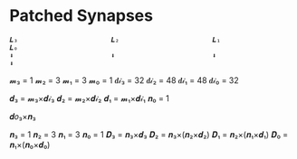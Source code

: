 # Patched Synapses

    𝑳₃                       𝑳₂                       𝑳₁                       𝑳₀
    ⬇︎                        ⬇︎                        ⬇︎                        ⬇︎
 𝓶₃ = 1                   𝓶₂ = 3                    𝓶₁ = 3                   𝓶₀ = 1
 𝒅𝒾₃ = 32                   𝒅𝒾₂ = 48                   𝒅𝒾₁ = 48                   𝒅𝒾₀ = 32

 𝒅₃ = 𝓶₃×𝒅𝒾₃              𝒅₂ = 𝓶₂×𝒅𝒾₂                𝒅₁ = 𝓶₁×𝒅𝒾₁                    𝒏₀ = 1


𝒅𝑜₃×𝒏₃
 
 𝒏₃ = 1                    𝒏₂ = 3                    𝒏₁ = 3                    𝒏₀ = 1
 𝑫₃ = 𝒏₃×𝒅₃            𝑫₂ = 𝒏₃×(𝒏₂×𝒅₂)             𝑫₁ = 𝒏₂×(𝒏₁×𝒅₁)         𝑫₀ = 𝒏₁×(𝒏₀×𝒅₀)



